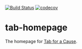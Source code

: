 [![Build Status](https://img.shields.io/github/workflow/status/gladly-team/tab-homepage/Run%20tests)](https://github.com/gladly-team/tab-homepage/actions?query=workflow%3A%22Run+tests%22)
[![codecov](https://codecov.io/gh/gladly-team/tab-homepage/branch/master/graph/badge.svg)](https://codecov.io/gh/gladly-team/tab-homepage)

# tab-homepage
The homepage for [Tab for a Cause](https://tab.gladly.io).
